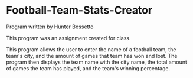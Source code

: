 
# Football-Team-Stats-Creator

Program written by Hunter Bossetto

This program was an assignment created for class.

This program allows the user to enter the name of a football team, the team's city, and the amount of games that team has won and lost. The program then displays the team name with the city name, the total amount of games the team has played, and the team's winning percentage.